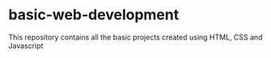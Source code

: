 # basic-web-development
This repository contains all the basic projects created using HTML, CSS and Javascript
